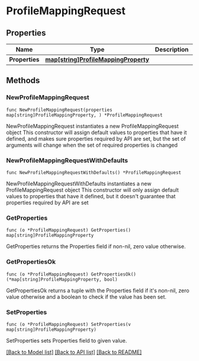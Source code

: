 # ProfileMappingRequest

## Properties

Name | Type | Description | Notes
------------ | ------------- | ------------- | -------------
**Properties** | [**map[string]ProfileMappingProperty**](ProfileMappingProperty.md) |  | 

## Methods

### NewProfileMappingRequest

`func NewProfileMappingRequest(properties map[string]ProfileMappingProperty, ) *ProfileMappingRequest`

NewProfileMappingRequest instantiates a new ProfileMappingRequest object
This constructor will assign default values to properties that have it defined,
and makes sure properties required by API are set, but the set of arguments
will change when the set of required properties is changed

### NewProfileMappingRequestWithDefaults

`func NewProfileMappingRequestWithDefaults() *ProfileMappingRequest`

NewProfileMappingRequestWithDefaults instantiates a new ProfileMappingRequest object
This constructor will only assign default values to properties that have it defined,
but it doesn't guarantee that properties required by API are set

### GetProperties

`func (o *ProfileMappingRequest) GetProperties() map[string]ProfileMappingProperty`

GetProperties returns the Properties field if non-nil, zero value otherwise.

### GetPropertiesOk

`func (o *ProfileMappingRequest) GetPropertiesOk() (*map[string]ProfileMappingProperty, bool)`

GetPropertiesOk returns a tuple with the Properties field if it's non-nil, zero value otherwise
and a boolean to check if the value has been set.

### SetProperties

`func (o *ProfileMappingRequest) SetProperties(v map[string]ProfileMappingProperty)`

SetProperties sets Properties field to given value.



[[Back to Model list]](../README.md#documentation-for-models) [[Back to API list]](../README.md#documentation-for-api-endpoints) [[Back to README]](../README.md)


